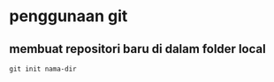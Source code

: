 # penggunaan git
## membuat repositori baru di dalam folder local
```
git init nama-dir
```
<i class="fa-solid fa-user"></i>
